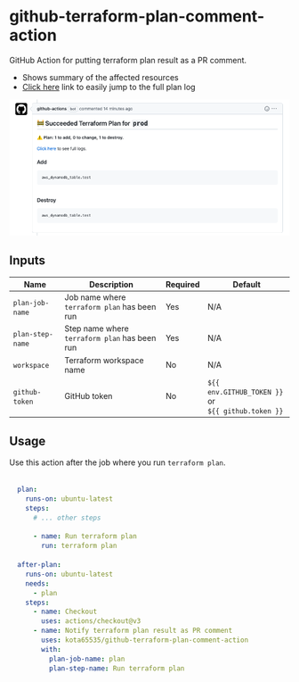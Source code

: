 # github-terraform-plan-comment-action

GitHub Action for putting terraform plan result as a PR comment.
- Shows summary of the affected resources
- [Click here](https://github.com/kota65535/github-terraform-plan-comment-action/actions/runs/3836204681/jobs/6530118090#step:8:56)
  link to easily jump to the full plan log

![img.png](img.png)

## Inputs

| Name             | Description                                   | Required | Default                                                 |
|------------------|-----------------------------------------------|----------|---------------------------------------------------------|
| `plan-job-name`  | Job name where `terraform plan` has been run  | Yes      | N/A                                                     |
| `plan-step-name` | Step name where `terraform plan` has been run | Yes      | N/A                                                     |
| `workspace`      | Terraform workspace name                      | No       | N/A                                                     |
| `github-token`   | GitHub token                                  | No       | `${{ env.GITHUB_TOKEN }}` or<br/> `${{ github.token }}` | 

## Usage

Use this action after the job where you run `terraform plan`.

```yaml

  plan:
    runs-on: ubuntu-latest
    steps:
      # ... other steps

      - name: Run terraform plan
        run: terraform plan

  after-plan:
    runs-on: ubuntu-latest
    needs:
      - plan
    steps:
      - name: Checkout
        uses: actions/checkout@v3
      - name: Notify terraform plan result as PR comment
        uses: kota65535/github-terraform-plan-comment-action
        with:
          plan-job-name: plan
          plan-step-name: Run terraform plan
```
